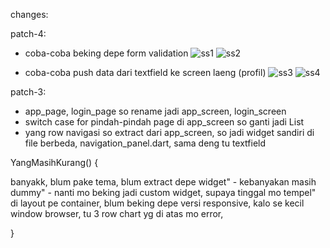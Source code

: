 changes:

patch-4:
- coba-coba beking depe form validation
![ss1](https://github.com/BillyOroh/admin_beta/assets/45728852/b2ee8b8b-68c1-4e38-820c-12d647736c58)
![ss2](https://github.com/BillyOroh/admin_beta/assets/45728852/c1246f5e-166f-4511-95d0-4813433cf232)

- coba-coba push data dari textfield ke screen laeng (profil)
![ss3](https://github.com/BillyOroh/admin_beta/assets/45728852/42fc3ed6-8ca8-4375-8b21-90a6f76ead66)
![ss4](https://github.com/BillyOroh/admin_beta/assets/45728852/a556de51-9799-4190-a581-077bfaa33759)



patch-3:
- app_page, login_page so rename jadi app_screen, login_screen
- switch case for pindah-pindah page di app_screen so ganti jadi List
- yang row navigasi so extract dari app_screen, so jadi widget sandiri di file berbeda, navigation_panel.dart, sama deng tu textfield




YangMasihKurang() {

banyakk,
blum pake tema,
blum extract depe widget" - kebanyakan masih dummy" - nanti mo beking jadi custom widget, supaya tinggal mo tempel" di layout pe container,
blum beking depe versi responsive, kalo se kecil window browser, tu 3 row chart yg di atas mo error,

}
